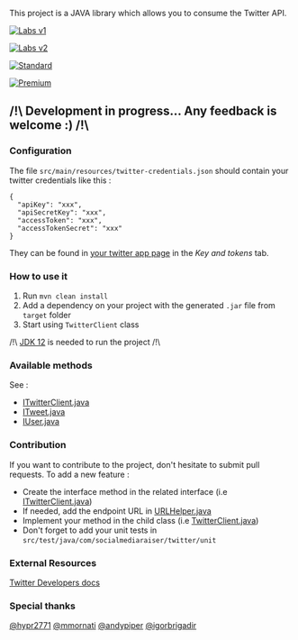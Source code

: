 This project is a JAVA library which allows you to consume the Twitter API.

[![Labs v1](https://img.shields.io/static/v1?label=Twitter%20API&message=Developer%20Labs%20v1&color=794BC4&style=flat&logo=Twitter)](https://developer.twitter.com/en/docs/labs/overview/versioning)

[![Labs v2](https://img.shields.io/static/v1?label=Twitter%20API&message=Developer%20Labs%20v2&color=794BC4&style=flat&logo=Twitter)](https://developer.twitter.com/en/docs/labs/overview/versioning)

[![Standard](https://img.shields.io/static/v1?label=Twitter%20API&message=v1.1&color=794BC4&style=flat&logo=Twitter)](https://developer.twitter.com/en/docs/api-reference-index)

[![Premium](https://img.shields.io/static/v1?label=Twitter%20API&message=Premium&color=794BC4&style=flat&logo=Twitter)](https://developer.twitter.com/en/docs/tweets/search/api-reference/premium-search)


## /!\ Development in progress... Any feedback is welcome :) /!\ 

### Configuration
The file `src/main/resources/twitter-credentials.json` should contain your twitter credentials like this :
```
{
  "apiKey": "xxx",
  "apiSecretKey": "xxx",
  "accessToken": "xxx",
  "accessTokenSecret": "xxx"
}
```
They can be found in [your twitter app page](https://developer.twitter.com/en/apps) in the _Key and tokens_
tab.

### How to use it
1) Run `mvn clean install`
2) Add a dependency on your project with the generated `.jar` file from `target` folder
3) Start using `TwitterClient` class

/!\ [JDK 12](https://jdk.java.net/12/) is needed to run the project /!\

### Available methods
See : 
- [ITwitterClient.java](https://github.com/redouane59/twitter-client/blob/master/src/main/java/com/socialmediaraiser/twitter/ITwitterClient.java)
- [ITweet.java](https://github.com/redouane59/twitter-client/blob/master/src/main/java/com/socialmediaraiser/twitter/dto/tweet/ITweet.java)
- [IUser.java](https://github.com/redouane59/twitter-client/blob/master/src/main/java/com/socialmediaraiser/twitter/dto/user/IUser.java)

### Contribution
If you want to contribute to the project, don't hesitate to submit pull requests.
To add a new feature :
- Create the interface method in the related interface (i.e [ITwitterClient.java](https://github.com/redouane59/twitter-client/blob/master/src/main/java/com/socialmediaraiser/twitter/ITwitterClient.java))
- If needed, add the endpoint URL in [URLHelper.java](https://github.com/redouane59/twitter-client/blob/master/src/main/java/com/socialmediaraiser/twitter/helpers/URLHelper.java)
- Implement your method in the child class (i.e [TwitterClient.java](https://github.com/redouane59/twitter-client/blob/master/src/main/java/com/socialmediaraiser/twitter/TwitterClient.java))
- Don't forget to add your unit tests in `src/test/java/com/socialmediaraiser/twitter/unit`

### External Resources
[Twitter Developers docs](https://developer.twitter.com/en/docs)

### Special thanks
[@hypr2771](https://github.com/hypr2771)
[@mmornati](https://github.com/mmornati)
[@andypiper](https://github.com/andypiper)
[@igorbrigadir](https://github.com/igorbrigadir)

